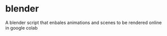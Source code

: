 # blender
A blender script that enbales animations and scenes to be rendered online in google colab
